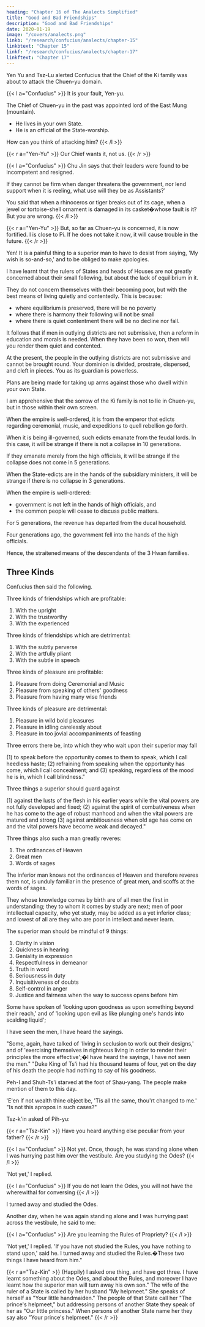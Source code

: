 ```yaml
---
heading: "Chapter 16 of The Analects Simplified"
title: "Good and Bad Friendships"
description: "Good and Bad Friendships"
date: 2020-01-19
image: "/covers/analects.png"
linkb: "/research/confucius/analects/chapter-15"
linkbtext: "Chapter 15"
linkf: "/research/confucius/analects/chapter-17"
linkftext: "Chapter 17"
---
```



Yen Yu and Tsz-Lu alerted Confucius that the Chief of the Ki family was about to attack the Chuen-yu domain.

{{< l a="Confucius" >}}
It is your fault, Yen-yu.

The Chief of Chuen-yu in the past was appointed lord of the East Mung (mountain).
- He lives in your own State.
- He is an official of the State-worship.

How can you think of attacking him?
{{< /l >}}


{{< r a="Yen-Yu" >}}
Our Chief wants it, not us.
{{< /r >}}

{{< l a="Confucius" >}}
Chu Jin says that their leaders were found to be incompetent and resigned. 

<!-- 'Having made manifest their powers and taken their place in the official list, when they find themselves incompetent they resign; --> 

If they cannot be firm when danger threatens the government, nor lend support when it is reeling, what use will they be as Assistants?' 

You said that when a rhinoceros or tiger breaks out of its cage, when a jewel or tortoise-shell ornament is damaged in its casket�whose fault is it? But you are wrong.
{{< /l >}}


{{< r a="Yen-Yu" >}}
But, so far as Chuen-yu is concerned, it is now fortified. I is close to Pi. If he does not take it now, it will cause trouble in the future.
{{< /r >}}



Yen! It is a painful thing to a superior man to have to desist from saying, 'My wish is so-and-so,' and to be obliged to make apologies. 

I have learnt that the rulers of States and heads of Houses are not greatly concerned about their small following, but about the lack of equilibrium in it. 

They do not concern themselves with their becoming poor, but with the best means of living quietly and contentedly. This is because:
- where equilibrium is preserved, there will be no poverty
- where there is harmony their following will not be small
- where there is quiet contentment there will be no decline nor fall. 



It follows that if men in outlying districts are not submissive, then a reform in education and morals is needed. When they have been so won, then will you render them quiet and contented. 

At the present, <!--  time you two are Assistants of your Chief; --> the people in the outlying districts are not submissive and cannot be brought round. Your dominion is divided, prostrate, dispersed, and cleft in pieces. You as its guardian is powerless. 

Plans are being made for taking up arms against those who dwell within your own State. 

I am apprehensive that the sorrow of the Ki family is not to lie in Chuen-yu, but in those within their own screen.


When the empire is well-ordered, it is from the emperor that edicts regarding ceremonial, music, and expeditions to quell rebellion go forth. 

When it is being ill-governed, such edicts emanate from the feudal lords. In this case, it will be strange if there is not a collapse in 10 generations. 

If they emanate merely from the high officials, it will be strange if the collapse does not come in 5 generations. 

When the State-edicts are in the hands of the subsidiary ministers, it will be strange if there is no collapse in 3 generations. 

When the empire is well-ordered:
- government is not left in the hands of high officials, and
- the common people will cease to discuss public matters.

For 5 generations, the revenue has departed from the ducal household. 

Four generations ago, the government fell into the hands of the high officials. 

Hence, the straitened means of the descendants of the 3 Hwan families. 


## Three Kinds

Confucius then said the following.

Three kinds of friendships which are profitable:

1. With the upright
2. With the trustworthy
3. With the experienced

Three kinds of friendships which are detrimental:

1. With the subtly perverse
2. With the artfully pliant
3. With the subtle in speech

Three kinds of pleasure are profitable:

1. Pleasure from doing Ceremonial and Music
2. Pleasure from speaking of others' goodness
3. Pleasure from having many wise friends

Three kinds of pleasure are detrimental:

1. Pleasure in wild bold pleasures
2. Pleasure in idling carelessly about
3. Pleasure in too jovial accompaniments of feasting

Three errors there be, into which they who wait upon their superior may fall

(1) to speak before the opportunity comes to them to speak, which I call heedless haste; 
(2) refraining from speaking when the opportunity has come, which I call concealment; and 
(3) speaking, regardless of the mood he is in, which I call blindness." 

Three things a superior should guard against 

(1) against the lusts of the flesh in his earlier years while the vital powers are not fully developed and fixed; 
(2) against the spirit of combativeness when he has come to the age of robust manhood and when the vital powers are matured and strong
(3) against ambitiousness when old age has come on and the vital powers have become weak and decayed." 

Three things also such a man greatly reveres:

1. The ordinances of Heaven
2. Great men
3. Words of sages

The inferior man knows not the ordinances of Heaven and therefore reveres them not, is unduly familiar in the presence of great men, and scoffs at the words of sages.

They whose knowledge comes by birth are of all men the first in understanding; they to whom it comes by study are next; men of poor intellectual capacity, who yet study, may be added as a yet inferior class; and lowest of all are they who are poor in intellect and never learn.

The superior man should be mindful of 9 things:
1. Clarity in vision
2. Quickness in hearing
3. Geniality in expression
4. Respectfulness in demeanor
5. Truth in word
6. Seriousness in duty
7. Inquisitiveness of doubts
8. Self-control in anger
9. Justice and fairness when the way to success opens before him 

Some have spoken of 'looking upon goodness as upon something beyond their reach,' and of 'looking upon evil as like plunging one's hands into scalding liquid'; 

I have seen the men, I have heard the sayings. 

"Some, again, have talked of 'living in seclusion to work out their designs,' and of 'exercising themselves in righteous living in order to render their principles the more effective';�I have heard the sayings, I have not seen the men." "Duke King of Ts'i had his thousand teams of four, yet on the day of his death the people had nothing to say of his goodness. 

Peh-I and Shuh-Ts'i starved at the foot of Shau-yang. The people make mention of them to this day. 

'E'en if not wealth thine object be, 'Tis all the same, thou'rt changed to me.' "Is not this apropos in such cases?" 


Tsz-k'in asked of Pih-yu:

{{< r a="Tsz-Kin" >}}
Have you heard anything else peculiar from your father?
{{< /r >}}

{{< l a="Confucius" >}}
Not yet. Once, though, he was standing alone when I was hurrying past him over the vestibule. Are you studying the Odes?
{{< /l >}}

'Not yet,' I replied. 

{{< l a="Confucius" >}}
If you do not learn the Odes, you will not have the wherewithal for conversing
{{< /l >}}

I turned away and studied the Odes. 

Another day, when he was again standing alone and I was hurrying past across the vestibule, he said to me:

{{< l a="Confucius" >}}
Are you learning the Rules of Propriety?
{{< /l >}}


'Not yet,' I replied. 'If you have not studied the Rules, you have nothing to stand upon,' said he. I turned away and studied the Rules.�These two things I have heard from him." 

{{< r a="Tsz-Kin" >}}
(Happily) I asked one thing, and have got three. I have learnt something about the Odes, and about the Rules, and moreover I have learnt how the superior man will turn away his own son." The wife of the ruler of a State is called by her husband "My helpmeet." She speaks of herself as "Your little handmaiden." The people of that State call her "The prince's helpmeet," but addressing persons of another State they speak of her as "Our little princess." When persons of another State name her they say also "Your prince's helpmeet." 
{{< /r >}}

